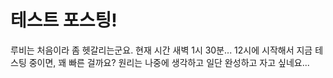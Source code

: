 # 테스트 포스팅!
루비는 처음이라 좀 헷갈리는군요.
현재 시간 새벽 1시 30분... 12시에 시작해서 지금 테스팅 중이면, 꽤 빠른 걸까요?
원리는 나중에 생각하고 일단 완성하고 자고 싶네요...